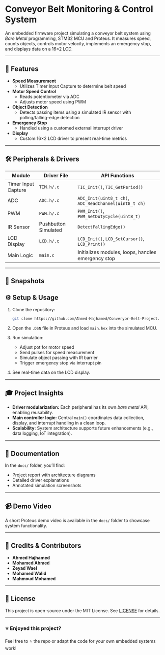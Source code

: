 # Conveyor Belt Monitoring & Control System

An embedded firmware project simulating a conveyor belt system using *Bare Metal* programming, STM32 MCU and Proteus. It measures speed, counts objects, controls motor velocity, implements an emergency stop, and displays data on a 16×2 LCD.

---

## 🚀 Features

- **Speed Measurement**  
  - Utilizes Timer Input Capture to determine belt speed
- **Motor Speed Control**  
  - Reads potentiometer via ADC  
  - Adjusts motor speed using PWM
- **Object Detection**  
  - Detects passing items using a simulated IR sensor with polling/falling-edge detection
- **Emergency Stop**  
  - Handled using a customed external interrupt driver
- **Display**  
  - Custom 16×2 LCD driver to present real-time metrics

---

## 🛠️ Peripherals & Drivers

| Module                | Driver File           | API Functions                                 |
|-----------------------|------------------------|-----------------------------------------------|
| Timer Input Capture   | `TIM.h/.c`             | `TIC_Init()`, `TIC_GetPeriod()` |
| ADC                   | `ADC.h/.c`             | `ADC_Init(uint8_t ch)`, `ADC_ReadChannel(uint8_t ch)`   |
| PWM                   | `PWM.h/.c`             | `PWM_Init()`, `PWM_SetDutyCycle(uint8_t)`     |
| IR Sensor             | Pushbutton Simulated    | `DetectFallingEdge()` |
| LCD Display           | `LCD.h/.c`             | `LCD_Init()`, `LCD_SetCursor()`, `LCD_Print()` |
| Main Logic            | `main.c`               | Initializes modules, loops, handles emergency stop |

---

## 📸 Snapshots



## ⚙️ Setup & Usage

1. Clone the repository:  
   ```bash
   git clone https://github.com/Ahmed-Hajhamed/Converyor-Belt-Project.git

2. Open the `.DSN` file in Proteus and load `main.hex` into the simulated MCU.
3. Run simulation:

   * Adjust pot for motor speed
   * Send pulses for speed measurement
   * Simulate object passing with IR barrier
   * Trigger emergency stop via interrupt pin
4. See real-time data on the LCD display.

---

## 🎓 Project Insights

* **Driver modularization:** Each peripheral has its own *bare metal* API, enabling reusability.
* **Main controller logic:** Central `main()` coordinates data collection, display, and interrupt handling in a clean loop.
* **Scalability:** System architecture supports future enhancements (e.g., data logging, IoT integration).

---

## 📂 Documentation

In the `docs/` folder, you’ll find:

* Project report with architecture diagrams
* Detailed driver explanations
* Annotated simulation screenshots

---

## 📹 Demo Video

A short Proteus demo video is available in the `docs/` folder to showcase system functionality.

---

## 🤝 Credits & Contributors

* **Ahmed Hajhamed**
* **Mohamed Ahmed**
* **Zeyad Wael**
* **Mohamed Walid**
* **Mahmoud Mohamed**

---

## 📄 License

This project is open-source under the MIT License. See [LICENSE](LICENSE) for details.

---

### ⭐ Enjoyed this project?

Feel free to ⭐ the repo or adapt the code for your own embedded systems work!
